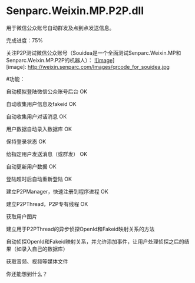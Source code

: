 ﻿Senparc.Weixin.MP.P2P.dll
=================

用于微信公众账号自动群发及点到点发送信息。

完成进度：75%

关注P2P测试微信公众账号（Souidea是一个全面测试Senparc.Weixin.MP和Senparc.Weixin.MP.P2P的机器人）：
[![image]](http://weixin.senparc.com/)  
[image]: http://weixin.senparc.com/Images/qrcode_for_souidea.jpg



#功能：

自动模拟登陆微信公众账号后台 OK

自动收集用户信息及fakeid OK

自动收集用户对话消息 OK

用户数据自动录入数据库 OK

保持登录状态 OK

给指定用户发送消息（或群发） OK

自动更新用户数据 OK

登陆超时后自动重新登陆 OK

建立P2PManager，快速注册到程序进程 OK

建立P2PThread，P2P专有线程 OK


获取用户图片

建立用于P2PThread的异步侦探OpenId和Fakeid映射关系的方法

自动侦探OpenId和Fakeid映射关系，并允许添加事件，让用户处理侦探之后的结果（如录入自己的数据库）

获取音频、视频等媒体文件


你还能想到什么？
